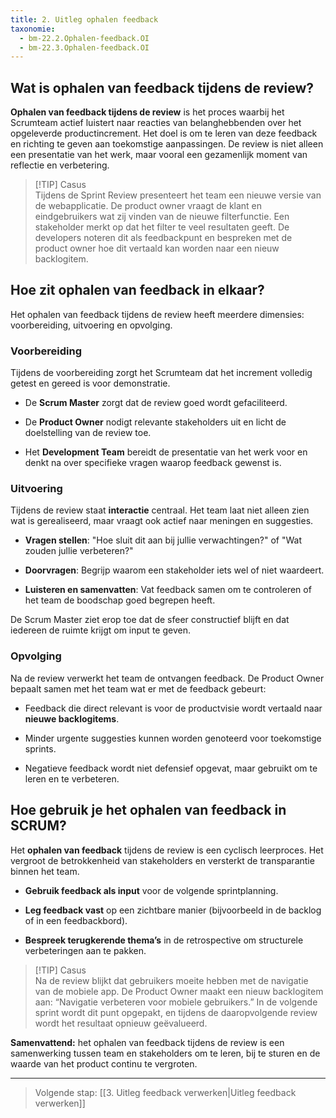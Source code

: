 ```yaml
---
title: 2. Uitleg ophalen feedback
taxonomie:
  - bm-22.2.Ophalen-feedback.OI
  - bm-22.3.Ophalen-feedback.OI
---
```

## Wat is ophalen van feedback tijdens de review?
**Ophalen van feedback tijdens de review** is het proces waarbij het Scrumteam actief luistert naar reacties van belanghebbenden over het opgeleverde productincrement. Het doel is om te leren van deze feedback en richting te geven aan toekomstige aanpassingen. De review is niet alleen een presentatie van het werk, maar vooral een gezamenlijk moment van reflectie en verbetering.

> [!TIP] Casus  
> Tijdens de Sprint Review presenteert het team een nieuwe versie van de webapplicatie. De product owner vraagt de klant en eindgebruikers wat zij vinden van de nieuwe filterfunctie. Een stakeholder merkt op dat het filter te veel resultaten geeft. De developers noteren dit als feedbackpunt en bespreken met de product owner hoe dit vertaald kan worden naar een nieuw backlogitem.

## Hoe zit ophalen van feedback in elkaar?
Het ophalen van feedback tijdens de review heeft meerdere dimensies: voorbereiding, uitvoering en opvolging.
### Voorbereiding
Tijdens de voorbereiding zorgt het Scrumteam dat het increment volledig getest en gereed is voor demonstratie.

- De **Scrum Master** zorgt dat de review goed wordt gefaciliteerd.
    
- De **Product Owner** nodigt relevante stakeholders uit en licht de doelstelling van de review toe.
    
- Het **Development Team** bereidt de presentatie van het werk voor en denkt na over specifieke vragen waarop feedback gewenst is.
    

### Uitvoering
Tijdens de review staat **interactie** centraal. Het team laat niet alleen zien wat is gerealiseerd, maar vraagt ook actief naar meningen en suggesties.

- **Vragen stellen**: "Hoe sluit dit aan bij jullie verwachtingen?" of "Wat zouden jullie verbeteren?"
    
- **Doorvragen**: Begrijp waarom een stakeholder iets wel of niet waardeert.
    
- **Luisteren en samenvatten**: Vat feedback samen om te controleren of het team de boodschap goed begrepen heeft.
    

De Scrum Master ziet erop toe dat de sfeer constructief blijft en dat iedereen de ruimte krijgt om input te geven.

### Opvolging
Na de review verwerkt het team de ontvangen feedback. De Product Owner bepaalt samen met het team wat er met de feedback gebeurt:

- Feedback die direct relevant is voor de productvisie wordt vertaald naar **nieuwe backlogitems**.
    
- Minder urgente suggesties kunnen worden genoteerd voor toekomstige sprints.
    
- Negatieve feedback wordt niet defensief opgevat, maar gebruikt om te leren en te verbeteren.
    

## Hoe gebruik je het ophalen van feedback in SCRUM?
Het **ophalen van feedback** tijdens de review is een cyclisch leerproces. Het vergroot de betrokkenheid van stakeholders en versterkt de transparantie binnen het team.

- **Gebruik feedback als input** voor de volgende sprintplanning.
    
- **Leg feedback vast** op een zichtbare manier (bijvoorbeeld in de backlog of in een feedbackbord).
    
- **Bespreek terugkerende thema’s** in de retrospective om structurele verbeteringen aan te pakken.
    

> [!TIP] Casus  
> Na de review blijkt dat gebruikers moeite hebben met de navigatie van de mobiele app. De Product Owner maakt een nieuw backlogitem aan: “Navigatie verbeteren voor mobiele gebruikers.” In de volgende sprint wordt dit punt opgepakt, en tijdens de daaropvolgende review wordt het resultaat opnieuw geëvalueerd.

**Samenvattend:** het ophalen van feedback tijdens de review is een samenwerking tussen team en stakeholders om te leren, bij te sturen en de waarde van het product continu te vergroten.

---

> Volgende stap: [[3. Uitleg feedback verwerken|Uitleg feedback verwerken]]